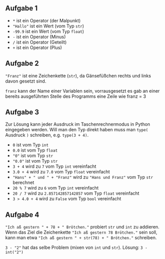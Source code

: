 ## Aufgabe 1
- `*` ist ein Operator (der Malpunkt)
- `"Hallo"` ist ein Wert (vom Typ `str`)
- `-99.9` ist ein Wert (vom Typ `float`)
- `-` ist ein Operator (Minus)
- `/` ist ein Operator (Geteilt)
- `+` ist ein Operator (Plus)

## Aufgabe 2
`"Franz"` ist eine Zeichenkette (`str`), da Gänsefüßchen rechts und links davon gesetzt sind.

`franz` kann der Name einer Variablen sein, vorrausgesetzt es gab an einer bereits ausgeführten Stelle des Programms eine Zeile wie
        franz = 3

## Aufgabe 3
Zur Lösung kann jeder Ausdruck im Taschenrechnermodus in Python eingegeben werden. Will man den Typ direkt haben muss man `type(` Ausdruck `)` schreiben, e.g. `type(3 + 4)`.
- `0` ist vom Typ `int`
- `0.0` ist vom Typ `float`
- `"0"` ist vom Typ `str`
- `"0.0"` ist vom Typ `str`
- `3 + 4` wird zu `7` vom Typ `int` vereinfacht
- `3.0 + 4` wird zu `7.0` vom Typ `float` vereinfacht
- `"Hans" + " und " + "Franz"` wird zu `"Hans und Franz"` vom Typ `str` berechnet
- `20 % 7` wird zu `6` vom Typ `int` vereinfacht
- `20 / 7` wird zu `2.857142857142857` vom Typ `float` vereinfacht
- `3 > 4.0 + 4` wird zu `False` vom Typ `bool` vereinfacht

## Aufgabe 4
`"Ich aß gestern " + 78 + " Brötchen."` probiert `str` und `int` zu addieren. Wenn das Ziel die Zeichenkette `"Ich aß gestern 78 Brötchen."` sein soll, kann man etwa `"Ich aß gestern " + str(78) + " Brötchen."` schreiben.

`3 - "2"` hat das selbe Problem (mixen von `int` und `str`). Lösung: `3 - int("2")`






